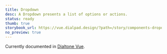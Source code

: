 ```yaml
---
title: Dropdown
desc: A Dropdown presents a list of options or actions.
status: ready
thumb: true
storybook_url: https://vue.dialpad.design/?path=/story/components-dropdown--default
no_preview: true
---
```


<aside class="d-notice d-notice--info d-mt24 d-wmx100p" role="status" aria-hidden="false">
  <div class="d-notice__icon">
    <dt-icon name="info"></dt-icon>
  </div>
  <div class="d-notice__content d-stack4">
    <p class="d-notice__message">
      Currently documented in <a target="_blank" href="https://vue.dialpad.design/?path=/docs/components-dropdown--default" class="d-link d-link--muted">Dialtone Vue</a>.
    </p>
  </div>
</aside>
